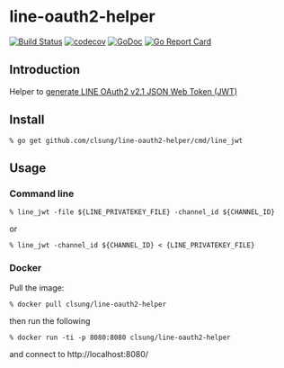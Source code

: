 # line-oauth2-helper

[![Build Status](https://travis-ci.org/clsung/line-oauth2-helper.svg?branch=master)](https://travis-ci.org/clsung/line-oauth2-helper)
[![codecov](https://codecov.io/gh/clsung/line-oauth2-helper/branch/master/graph/badge.svg)](https://codecov.io/gh/clsung/line-oauth2-helper)
[![GoDoc](http://img.shields.io/badge/go-documentation-blue.svg?style=flat-square)](http://godoc.org/github.com/clsung/line-oauth2-helper)
[![Go Report Card](https://goreportcard.com/badge/github.com/clsung/line-oauth2-helper)](https://goreportcard.com/report/github.com/clsung/line-oauth2-helper)


## Introduction
Helper to [generate LINE OAuth2 v2.1 JSON Web Token (JWT)](https://developers.line.biz/en/docs/messaging-api/generate-json-web-token/)

## Install

`% go get github.com/clsung/line-oauth2-helper/cmd/line_jwt`

## Usage

### Command line

`% line_jwt -file ${LINE_PRIVATEKEY_FILE} -channel_id ${CHANNEL_ID}`

or

`% line_jwt -channel_id ${CHANNEL_ID} < {LINE_PRIVATEKEY_FILE}`

### Docker

Pull the image:

`% docker pull clsung/line-oauth2-helper`

then run the following

`% docker run -ti -p 8080:8080 clsung/line-oauth2-helper`

and connect to http://localhost:8080/
